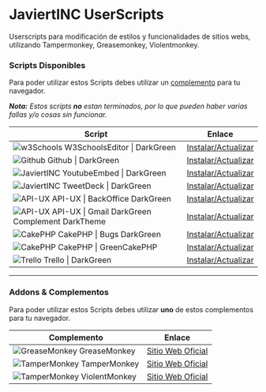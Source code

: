 # JaviertINC UserScripts

Userscripts para modificación de estilos y funcionalidades de sitios webs, utilizando Tampermonkey, Greasemonkey, Violentmonkey.

### Scripts Disponibles

Para poder utilizar estos Scripts debes utilizar un [complemento](./README.md#addons--complementos) para tu navegador.

_**Nota:** Estos scripts **no** estan terminados, por lo que pueden haber varias fallas y/o cosas sin funcionar._

| Script | Enlace |
| ------ | ------ |
| ![w3Schools](https://www.google.com/s2/favicons?domain=w3schools.com) W3SchoolsEditor \| DarkGreen | [Instalar/Actualizar](https://javiertinc.github.io/userscripts/scripts/w3schools.editor.user.js) |
| ![Github](https://www.google.com/s2/favicons?domain=github.com) Github \| DarkGreen | [Instalar/Actualizar](https://javiertinc.github.io/userscripts/scripts/github.darkgreen.user.js) |
| ![JaviertINC](https://www.google.com/s2/favicons?domain=youtube.com) YoutubeEmbed \| DarkGreen | [Instalar/Actualizar](https://javiertinc.github.io/userscripts/scripts/youtube.embed.user.js) |
| ![JaviertINC](https://www.google.com/s2/favicons?domain=tweetdeck.twitter.com) TweetDeck \| DarkGreen | [Instalar/Actualizar](https://javiertinc.github.io/userscripts/scripts/twitter.tweetdeck.user.js) |
| ![API-UX](https://www.google.com/s2/favicons?domain=api-ux.com) API-UX \| BackOffice DarkGreen | [Instalar/Actualizar](https://javiertinc.github.io/userscripts/scripts/api-ux.backoffice.user.js) |
| ![API-UX](https://www.google.com/s2/favicons?domain=api-ux.com) API-UX \| Gmail DarkGreen Complement DarkTheme | [Instalar/Actualizar](https://javiertinc.github.io/userscripts/scripts/api-ux.gmail.user.js) |
| ![CakePHP](https://www.google.com/s2/favicons?domain=cakephp.org) CakePHP \| Bugs DarkGreen | [Instalar/Actualizar](https://javiertinc.github.io/userscripts/scripts/cakephp.bugs.user.js) |
| ![CakePHP](https://www.google.com/s2/favicons?domain=cakephp.org) CakePHP \| GreenCakePHP | [Instalar/Actualizar](https://javiertinc.github.io/userscripts/scripts/cakephp.green.user.js) |
| ![Trello](https://www.google.com/s2/favicons?domain=trello.com) Trello \| DarkGreen | [Instalar/Actualizar](https://javiertinc.github.io/userscripts/scripts/trello.green.user.js) |

---
### Addons & Complementos

Para poder utilizar estos Scripts debes utilizar **uno** de estos complementos para tu navegador.

| Complemento | Enlace |
| ------ | ------ |
| ![GreaseMonkey](https://www.google.com/s2/favicons?domain=www.greasespot.net) GreaseMonkey | [Sitio Web Oficial](https://www.greasespot.net/) |
| ![TamperMonkey](https://www.google.com/s2/favicons?domain=www.tampermonkey.net) TamperMonkey | [Sitio Web Oficial](https://www.tampermonkey.net/) |
| ![TamperMonkey](https://www.google.com/s2/favicons?domain=violentmonkey.github.io) ViolentMonkey | [Sitio Web Oficial](https://violentmonkey.github.io/) |
